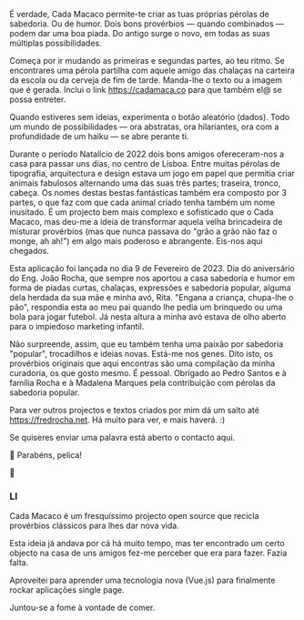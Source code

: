 É verdade, Cada Macaco permite-te criar as tuas próprias pérolas de sabedoria. Ou de humor. Dois bons provérbios — quando combinados — podem dar uma boa piada. Do antigo surge o novo, em todas as suas múltiplas possibilidades.

Começa por ir mudando as primeiras e segundas partes, ao teu ritmo. Se encontrares uma pérola partilha com aquele amigo das chalaças na carteira da escola ou da cerveja de fim de tarde. Manda-lhe o texto ou a imagem que é gerada. Inclui o link https://cadamaca.co para que também el@ se possa entreter.

Quando estiveres sem ideias, experimenta o botão aleatório (dados). Todo um mundo de possibilidades — ora abstratas, ora hilariantes, ora com a profundidade de um haiku — se abre perante ti.

Durante o período Natalício de 2022 dois bons amigos ofereceram-nos a casa para passar uns dias, no centro de Lisboa. Entre muitas pérolas de tipografia, arquitectura e design estava um jogo em papel que permitia criar animais fabulosos alternando uma das suas três partes; traseira, tronco, cabeça. Os nomes destas bestas fantásticas também era composto por 3 partes, o que faz com que cada animal criado tenha também um nome inusitado. É um projecto bem mais complexo e sofisticado que o Cada Macaco, mas deu-me a ideia de transformar aquela velha brincadeira de misturar provérbios (mas que nunca passava do "grão a grão não faz o monge, ah ah!") em algo mais poderoso e abrangente. Eis-nos aqui chegados.

Esta aplicação foi lançada no dia 9 de Fevereiro de 2023. Dia do aniversário do Eng. João Rocha, que sempre nos aportou a casa sabedoria e humor em forma de piadas curtas, chalaças, expressões e sabedoria popular, alguma dela herdada da sua mãe e minha avó, Rita. "Engana a criança, chupa-lhe o pão", respondia esta ao meu pai quando lhe pedia um brinquedo ou uma bola para jogar futebol. Já nesta altura a minha avó estava de olho aberto para o impiedoso marketing infantil.

Não surpreende, assim, que eu também tenha uma paixão por sabedoria "popular", trocadilhos e ideias novas. Está-me nos genes. Dito isto, os provérbios originais que aqui encontras são uma compilação da minha curadoria, os que gosto mesmo. É pessoal. Obrigado ao Pedro Santos e à família Rocha e à Madalena Marques pela contribuição com pérolas da sabedoria popular.

Para ver outros projectos e textos criados por mim dá um salto até https://fredrocha.net. Há muito para ver, e mais haverá. :)

Se quiseres enviar uma palavra está aberto o contacto aqui.

:birthday: Parabéns, pelica!

:banana:





### LI



Cada Macaco é um fresquíssimo projecto open source que recicla provérbios clássicos para lhes dar nova vida. 



Esta ideia já andava por cá há muito tempo, mas ter encontrado um certo objecto na casa de uns amigos fez-me perceber que era para fazer. Fazia falta. 



Aproveitei para aprender uma tecnologia nova (Vue.js) para finalmente rockar aplicações single page.



Juntou-se a fome à vontade de comer.